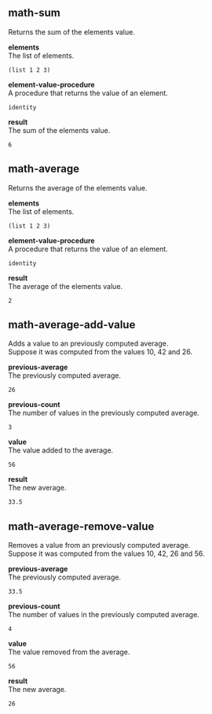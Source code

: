 
math-sum
--------
Returns the sum of the elements value.

__elements__  
The list of elements.

    (list 1 2 3)

__element-value-procedure__  
A procedure that returns the value of an element.

    identity

__result__  
The sum of the elements value.

    6

math-average
------------
Returns the average of the elements value.

__elements__  
The list of elements.

    (list 1 2 3)

__element-value-procedure__  
A procedure that returns the value of an element.

    identity

__result__  
The average of the elements value.

    2

math-average-add-value
----------------------
Adds a value to an previously computed average.  
Suppose it was computed from the values 10, 42 and 26.

__previous-average__  
The previously computed average.

	26

__previous-count__  
The number of values in the previously computed average.

	3

__value__  
The value added to the average.

    56

__result__  
The new average.

    33.5

math-average-remove-value
-------------------------
Removes a value from an previously computed average.  
Suppose it was computed from the values 10, 42, 26 and 56.

__previous-average__  
The previously computed average.

	33.5

__previous-count__  
The number of values in the previously computed average.

	4

__value__  
The value removed from the average.

    56

__result__  
The new average.

    26
